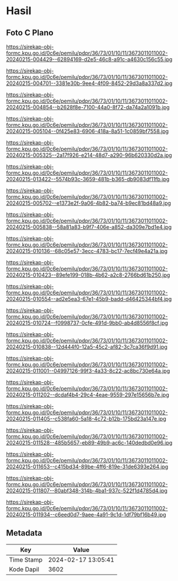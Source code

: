 # Hasil

## Foto C Plano

https://sirekap-obj-formc.kpu.go.id/0c6e/pemilu/pdpr/36/73/01/10/11/3673011011002-20240215-004429--62894169-d2e5-46c8-a91c-a4630c156c55.jpg

https://sirekap-obj-formc.kpu.go.id/0c6e/pemilu/pdpr/36/73/01/10/11/3673011011002-20240215-004701--3381e30b-9ee4-4f09-8452-29d3a8a337d2.jpg

https://sirekap-obj-formc.kpu.go.id/0c6e/pemilu/pdpr/36/73/01/10/11/3673011011002-20240215-004854--b2628f8e-7100-44a0-8f72-da74a2a1091b.jpg

https://sirekap-obj-formc.kpu.go.id/0c6e/pemilu/pdpr/36/73/01/10/11/3673011011002-20240215-005104--0f425e83-6906-418a-8a51-1c0859bf7558.jpg

https://sirekap-obj-formc.kpu.go.id/0c6e/pemilu/pdpr/36/73/01/10/11/3673011011002-20240215-005325--2a17f926-e214-48d7-a290-96b620330d2a.jpg

https://sirekap-obj-formc.kpu.go.id/0c6e/pemilu/pdpr/36/73/01/10/11/3673011011002-20240215-013422--5574b93c-3659-481b-b365-db9083df11fb.jpg

https://sirekap-obj-formc.kpu.go.id/0c6e/pemilu/pdpr/36/73/01/10/11/3673011011002-20240215-005702--e1373e2f-9a06-4b82-ba74-b9ec81bd48a9.jpg

https://sirekap-obj-formc.kpu.go.id/0c6e/pemilu/pdpr/36/73/01/10/11/3673011011002-20240215-005838--58a81a83-b9f7-406e-a852-da309e7bd1e4.jpg

https://sirekap-obj-formc.kpu.go.id/0c6e/pemilu/pdpr/36/73/01/10/11/3673011011002-20240215-010136--68c05e57-3ecc-4783-bc17-7ecf49e4a21a.jpg

https://sirekap-obj-formc.kpu.go.id/0c6e/pemilu/pdpr/36/73/01/10/11/3673011011002-20240215-010423--89efe199-018b-4b62-a2c8-2766bd61b250.jpg

https://sirekap-obj-formc.kpu.go.id/0c6e/pemilu/pdpr/36/73/01/10/11/3673011011002-20240215-010554--ad2e5ea3-67e1-45b9-badd-d46425344bf4.jpg

https://sirekap-obj-formc.kpu.go.id/0c6e/pemilu/pdpr/36/73/01/10/11/3673011011002-20240215-010724--f0998737-0cfe-491d-9bb0-ab4d8556f8cf.jpg

https://sirekap-obj-formc.kpu.go.id/0c6e/pemilu/pdpr/36/73/01/10/11/3673011011002-20240215-010838--12d444f0-12a5-45c2-af82-3c7ca36f9d91.jpg

https://sirekap-obj-formc.kpu.go.id/0c6e/pemilu/pdpr/36/73/01/10/11/3673011011002-20240215-011001--04997126-99f3-4a33-8c22-ac8bc730e64a.jpg

https://sirekap-obj-formc.kpu.go.id/0c6e/pemilu/pdpr/36/73/01/10/11/3673011011002-20240215-011202--dcdaf4b4-29c4-4eae-9559-297e15656b7e.jpg

https://sirekap-obj-formc.kpu.go.id/0c6e/pemilu/pdpr/36/73/01/10/11/3673011011002-20240215-011405--c538fa60-5a18-4c72-b12b-175bd23a147e.jpg

https://sirekap-obj-formc.kpu.go.id/0c6e/pemilu/pdpr/36/73/01/10/11/3673011011002-20240215-011528--485b5657-eb89-49b9-ac6c-140dedbd0e96.jpg

https://sirekap-obj-formc.kpu.go.id/0c6e/pemilu/pdpr/36/73/01/10/11/3673011011002-20240215-011653--c415bd34-89be-4ff6-819e-31de6393e264.jpg

https://sirekap-obj-formc.kpu.go.id/0c6e/pemilu/pdpr/36/73/01/10/11/3673011011002-20240215-011807--80abf348-314b-4ba1-937c-522f1d4785d4.jpg

https://sirekap-obj-formc.kpu.go.id/0c6e/pemilu/pdpr/36/73/01/10/11/3673011011002-20240215-011934--c6eed0d7-9aee-4a91-9c1d-1df79bf16b49.jpg


## Metadata

| Key        | Value               |
| ---------- | ------------------- |
| Time Stamp | 2024-02-17 13:05:41 |
| Kode Dapil | 3602                |



